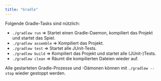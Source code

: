 ```yaml
---
title: "Gradle"
---
```



Folgende Gradle-Tasks sind nützlich:

- `./gradlew run` => Startet einen Gradle-Daemon, kompiliert das Projekt und startet das Spiel.
- `./gradlew assemble` => Kompiliert das Projekt.
- `./gradlew test` => Startet alle JUnit-Tests.
- `./gradlew build` => Kompiliert das Projekt und startet alle (JUnit-)Tests.
- `./gradlew clean` => Räumt die kompilierten Dateien wieder auf.

Alle gestarteten Gradle-Prozesse und -Dämonen können mit `./gradlew --stop` wieder gestoppt werden.
